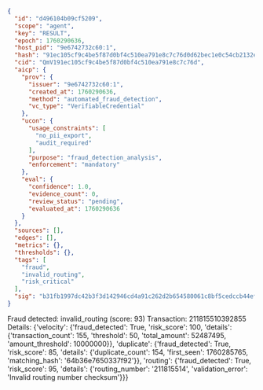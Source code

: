 ```json
{
  "id": "d496104b09cf5209",
  "scope": "agent",
  "key": "RESULT",
  "epoch": 1760290636,
  "host_pid": "9e6742732c60:1",
  "hash": "91ec105cf9c4be5f87d0bf4c510ea791e8c7c76d0d62bec1e0c54cb2132e06cf",
  "cid": "QmV191ec105cf9c4be5f87d0bf4c510ea791e8c7c76d",
  "aicp": {
    "prov": {
      "issuer": "9e6742732c60:1",
      "created_at": 1760290636,
      "method": "automated_fraud_detection",
      "vc_type": "VerifiableCredential"
    },
    "ucon": {
      "usage_constraints": [
        "no_pii_export",
        "audit_required"
      ],
      "purpose": "fraud_detection_analysis",
      "enforcement": "mandatory"
    },
    "eval": {
      "confidence": 1.0,
      "evidence_count": 0,
      "review_status": "pending",
      "evaluated_at": 1760290636
    }
  },
  "sources": [],
  "edges": [],
  "metrics": {},
  "thresholds": {},
  "tags": [
    "fraud",
    "invalid_routing",
    "risk_critical"
  ],
  "sig": "b31fb1997dc42b3f3d142946cd4a91c262d2b654580061c8bf5cedccb44ef24c"
}
```

Fraud detected: invalid_routing (score: 93)
Transaction: 211815510392855
Details: {'velocity': {'fraud_detected': True, 'risk_score': 100, 'details': {'transaction_count': 155, 'threshold': 50, 'total_amount': 52487495, 'amount_threshold': 10000000}}, 'duplicate': {'fraud_detected': True, 'risk_score': 85, 'details': {'duplicate_count': 154, 'first_seen': 1760285765, 'matching_hash': '64b36e7650337f92'}}, 'routing': {'fraud_detected': True, 'risk_score': 95, 'details': {'routing_number': '211815514', 'validation_error': 'Invalid routing number checksum'}}}